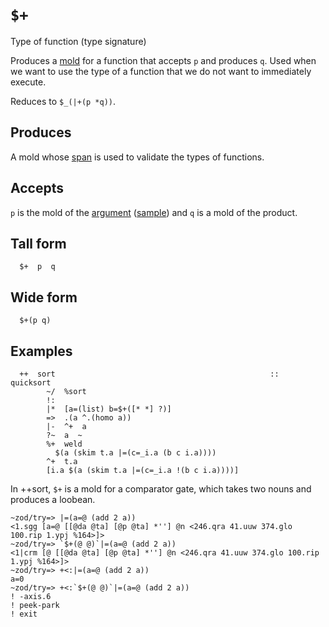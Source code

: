 `$+`
====

Type of function (type signature)

Produces a [mold]() for a function that accepts `p` and produces
`q`. Used when we want to use the type of a function that we do
not want to immediately execute.

Reduces to `$_(|+(p *q))`.

Produces
--------

A mold whose [span]() is used to validate the types of functions.

Accepts
-------

`p` is the mold of the [argument]() ([sample]()) and `q` is a mold of the product.

Tall form
---------

      $+  p  q

Wide form
---------

      $+(p q)

Examples
--------

      ++  sort                                                ::  quicksort
            ~/  %sort
            !:
            |*  [a=(list) b=$+([* *] ?)]
            =>  .(a ^.(homo a))
            |-  ^+  a
            ?~  a  ~
            %+  weld
              $(a (skim t.a |=(c=_i.a (b c i.a))))
            ^+  t.a
            [i.a $(a (skim t.a |=(c=_i.a !(b c i.a))))]

In ++sort, `$+` is a mold for a comparator gate, which takes two nouns
and produces a loobean.

    ~zod/try=> |=(a=@ (add 2 a))
    <1.sgg [a=@ [[@da @ta] [@p @ta] *''] @n <246.qra 41.uuw 374.glo 100.rip 1.ypj %164>]>
    ~zod/try=> `$+(@ @)`|=(a=@ (add 2 a))
    <1|crm [@ [[@da @ta] [@p @ta] *''] @n <246.qra 41.uuw 374.glo 100.rip 1.ypj %164>]>
    ~zod/try=> +<:|=(a=@ (add 2 a))
    a=0
    ~zod/try=> +<:`$+(@ @)`|=(a=@ (add 2 a))
    ! -axis.6
    ! peek-park
    ! exit
